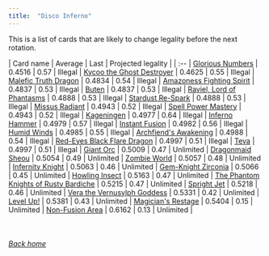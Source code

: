 ```yaml
---
title:  "Disco Inferno"
---
```


This is a list of cards that are likely to change legality before the next rotation.

| Card name | Average | Last | Projected legality |
| :-- |
[Glorious Numbers](https://db.ygoprodeck.com/card/?search=Glorious%20Numbers) | 0.4516 | 0.57 | Illegal |
[Kycoo the Ghost Destroyer](https://db.ygoprodeck.com/card/?search=Kycoo%20the%20Ghost%20Destroyer) | 0.4625 | 0.55 | Illegal |
[Malefic Truth Dragon](https://db.ygoprodeck.com/card/?search=Malefic%20Truth%20Dragon) | 0.4834 | 0.54 | Illegal |
[Amazoness Fighting Spirit](https://db.ygoprodeck.com/card/?search=Amazoness%20Fighting%20Spirit) | 0.4837 | 0.53 | Illegal |
[Buten](https://db.ygoprodeck.com/card/?search=Buten) | 0.4837 | 0.53 | Illegal |
[Raviel, Lord of Phantasms](https://db.ygoprodeck.com/card/?search=Raviel,%20Lord%20of%20Phantasms) | 0.4888 | 0.53 | Illegal |
[Stardust Re-Spark](https://db.ygoprodeck.com/card/?search=Stardust%20Re-Spark) | 0.4888 | 0.53 | Illegal |
[Missus Radiant](https://db.ygoprodeck.com/card/?search=Missus%20Radiant) | 0.4943 | 0.52 | Illegal |
[Spell Power Mastery](https://db.ygoprodeck.com/card/?search=Spell%20Power%20Mastery) | 0.4943 | 0.52 | Illegal |
[Kageningen](https://db.ygoprodeck.com/card/?search=Kageningen) | 0.4977 | 0.64 | Illegal |
[Inferno Hammer](https://db.ygoprodeck.com/card/?search=Inferno%20Hammer) | 0.4979 | 0.57 | Illegal |
[Instant Fusion](https://db.ygoprodeck.com/card/?search=Instant%20Fusion) | 0.4982 | 0.56 | Illegal |
[Humid Winds](https://db.ygoprodeck.com/card/?search=Humid%20Winds) | 0.4985 | 0.55 | Illegal |
[Archfiend's Awakening](https://db.ygoprodeck.com/card/?search=Archfiend's%20Awakening) | 0.4988 | 0.54 | Illegal |
[Red-Eyes Black Flare Dragon](https://db.ygoprodeck.com/card/?search=Red-Eyes%20Black%20Flare%20Dragon) | 0.4997 | 0.51 | Illegal |
[Teva](https://db.ygoprodeck.com/card/?search=Teva) | 0.4997 | 0.51 | Illegal |
[Giant Orc](https://db.ygoprodeck.com/card/?search=Giant%20Orc) | 0.5009 | 0.47 | Unlimited |
[Dragonmaid Sheou](https://db.ygoprodeck.com/card/?search=Dragonmaid%20Sheou) | 0.5054 | 0.49 | Unlimited |
[Zombie World](https://db.ygoprodeck.com/card/?search=Zombie%20World) | 0.5057 | 0.48 | Unlimited |
[Infernity Knight](https://db.ygoprodeck.com/card/?search=Infernity%20Knight) | 0.5063 | 0.46 | Unlimited |
[Gem-Knight Zirconia](https://db.ygoprodeck.com/card/?search=Gem-Knight%20Zirconia) | 0.5066 | 0.45 | Unlimited |
[Howling Insect](https://db.ygoprodeck.com/card/?search=Howling%20Insect) | 0.5163 | 0.47 | Unlimited |
[The Phantom Knights of Rusty Bardiche](https://db.ygoprodeck.com/card/?search=The%20Phantom%20Knights%20of%20Rusty%20Bardiche) | 0.5215 | 0.47 | Unlimited |
[Spright Jet](https://db.ygoprodeck.com/card/?search=Spright%20Jet) | 0.5218 | 0.46 | Unlimited |
[Vera the Vernusylph Goddess](https://db.ygoprodeck.com/card/?search=Vera%20the%20Vernusylph%20Goddess) | 0.5331 | 0.42 | Unlimited |
[Level Up!](https://db.ygoprodeck.com/card/?search=Level%20Up!) | 0.5381 | 0.43 | Unlimited |
[Magician's Restage](https://db.ygoprodeck.com/card/?search=Magician's%20Restage) | 0.5404 | 0.15 | Unlimited |
[Non-Fusion Area](https://db.ygoprodeck.com/card/?search=Non-Fusion%20Area) | 0.6162 | 0.13 | Unlimited |

<br>

###### [Back home](index)